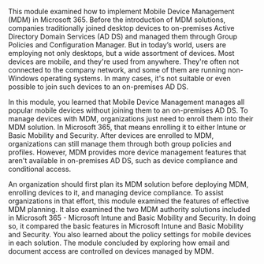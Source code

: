 This module examined how to implement Mobile Device Management (MDM) in Microsoft 365. Before the introduction of MDM solutions, companies traditionally joined desktop devices to on-premises Active Directory Domain Services (AD DS) and managed them through Group Policies and Configuration Manager. But in today’s world, users are employing not only desktops, but a wide assortment of devices. Most devices are mobile, and they're used from anywhere. They're often not connected to the company network, and some of them are running non-Windows operating systems. In many cases, it's not suitable or even possible to join such devices to an on-premises AD DS.

In this module, you learned that Mobile Device Management manages all popular mobile devices without joining them to an on-premises AD DS. To manage devices with MDM, organizations just need to enroll them into their MDM solution. In Microsoft 365, that means enrolling it to either Intune or Basic Mobility and Security. After devices are enrolled to MDM, organizations can still manage them through both group policies and profiles. However, MDM provides more device management features that aren't available in on-premises AD DS, such as device compliance and conditional access.

An organization should first plan its MDM solution before deploying MDM, enrolling devices to it, and managing device compliance. To assist organizations in that effort, this module examined the features of effective MDM planning. It also examined the two MDM authority solutions included in Microsoft 365 - Microsoft Intune and Basic Mobility and Security. In doing so, it compared the basic features in Microsoft Intune and Basic Mobility and Security. You also learned about the policy settings for mobile devices in each solution. The module concluded by exploring how email and document access are controlled on devices managed by MDM.
